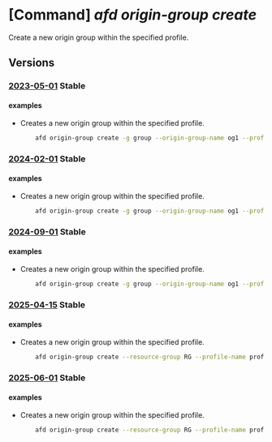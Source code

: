 # [Command] _afd origin-group create_

Create a new origin group within the specified profile.

## Versions

### [2023-05-01](/Resources/mgmt-plane/L3N1YnNjcmlwdGlvbnMve30vcmVzb3VyY2Vncm91cHMve30vcHJvdmlkZXJzL21pY3Jvc29mdC5jZG4vcHJvZmlsZXMve30vb3JpZ2luZ3JvdXBzL3t9/2023-05-01.xml) **Stable**

<!-- mgmt-plane /subscriptions/{}/resourcegroups/{}/providers/microsoft.cdn/profiles/{}/origingroups/{} 2023-05-01 -->

#### examples

- Creates a new origin group within the specified profile.
    ```bash
        afd origin-group create -g group --origin-group-name og1 --profile-name profile --probe-request-type GET --probe-protocol Http --probe-interval-in-seconds 120 --probe-path /test1/azure.txt --sample-size 4 --successful-samples-required 3 --additional-latency-in-milliseconds 50
    ```

### [2024-02-01](/Resources/mgmt-plane/L3N1YnNjcmlwdGlvbnMve30vcmVzb3VyY2Vncm91cHMve30vcHJvdmlkZXJzL21pY3Jvc29mdC5jZG4vcHJvZmlsZXMve30vb3JpZ2luZ3JvdXBzL3t9/2024-02-01.xml) **Stable**

<!-- mgmt-plane /subscriptions/{}/resourcegroups/{}/providers/microsoft.cdn/profiles/{}/origingroups/{} 2024-02-01 -->

#### examples

- Creates a new origin group within the specified profile.
    ```bash
        afd origin-group create -g group --origin-group-name og1 --profile-name profile --probe-request-type GET --probe-protocol Http --probe-interval-in-seconds 120 --probe-path /test1/azure.txt --sample-size 4 --successful-samples-required 3 --additional-latency-in-milliseconds 50
    ```

### [2024-09-01](/Resources/mgmt-plane/L3N1YnNjcmlwdGlvbnMve30vcmVzb3VyY2Vncm91cHMve30vcHJvdmlkZXJzL21pY3Jvc29mdC5jZG4vcHJvZmlsZXMve30vb3JpZ2luZ3JvdXBzL3t9/2024-09-01.xml) **Stable**

<!-- mgmt-plane /subscriptions/{}/resourcegroups/{}/providers/microsoft.cdn/profiles/{}/origingroups/{} 2024-09-01 -->

#### examples

- Creates a new origin group within the specified profile.
    ```bash
        afd origin-group create -g group --origin-group-name og1 --profile-name profile --probe-request-type GET --probe-protocol Http --probe-interval-in-seconds 120 --probe-path /test1/azure.txt --sample-size 4 --successful-samples-required 3 --additional-latency-in-milliseconds 50
    ```

### [2025-04-15](/Resources/mgmt-plane/L3N1YnNjcmlwdGlvbnMve30vcmVzb3VyY2Vncm91cHMve30vcHJvdmlkZXJzL21pY3Jvc29mdC5jZG4vcHJvZmlsZXMve30vb3JpZ2luZ3JvdXBzL3t9/2025-04-15.xml) **Stable**

<!-- mgmt-plane /subscriptions/{}/resourcegroups/{}/providers/microsoft.cdn/profiles/{}/origingroups/{} 2025-04-15 -->

#### examples

- Creates a new origin group within the specified profile.
    ```bash
        afd origin-group create --resource-group RG --profile-name profile1 --origin-group-name origingroup1 --sample-size 3 --successful-samples-required 3 --additional-latency-in-milliseconds 1000 --health-probe-settings "{probe-path:/path2,probe-request-type:NotSet,probe-protocol:NotSet,probe-interval-in-seconds:10}" --traffic-restoration-time-to-healed-or-new-endpoints-in-minutes 5
    ```

### [2025-06-01](/Resources/mgmt-plane/L3N1YnNjcmlwdGlvbnMve30vcmVzb3VyY2Vncm91cHMve30vcHJvdmlkZXJzL21pY3Jvc29mdC5jZG4vcHJvZmlsZXMve30vb3JpZ2luZ3JvdXBzL3t9/2025-06-01.xml) **Stable**

<!-- mgmt-plane /subscriptions/{}/resourcegroups/{}/providers/microsoft.cdn/profiles/{}/origingroups/{} 2025-06-01 -->

#### examples

- Creates a new origin group within the specified profile.
    ```bash
        afd origin-group create --resource-group RG --profile-name profile1 --origin-group-name origingroup1 --sample-size 3 --successful-samples-required 3 --additional-latency-in-milliseconds 1000 --health-probe-settings "{probe-path:/path2,probe-request-type:NotSet,probe-protocol:NotSet,probe-interval-in-seconds:10}" --traffic-restoration-time-to-healed-or-new-endpoints-in-minutes 5
    ```
